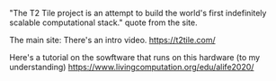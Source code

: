 "The T2 Tile project is an attempt to build the world's first indefinitely scalable computational stack." quote from the site.

The main site: There's an intro video.
https://t2tile.com/

Here's a tutorial on the sowftware that runs on this hardware (to my understanding)
https://www.livingcomputation.org/edu/alife2020/